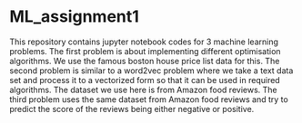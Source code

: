 # ML_assignment1

This repository contains jupyter notebook codes for 3 machine learning problems.
The first problem is about implementing different optimisation algorithms. We use the famous boston house price list data for this.
The second problem is similar to a word2vec problem where we take a text data set and process it to a vectorized form so that it can be used in required algorithms. The dataset we use here is from Amazon food reviews.
The third problem uses the same dataset from Amazon food reviews and try to predict the score of the reviews being either negative or positive.
